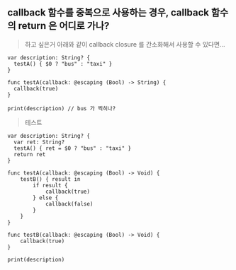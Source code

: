 ## callback 함수를 중복으로 사용하는 경우, callback 함수의 return 은 어디로 가나?

> 하고 싶은거
아래와 같이 callback closure 를 간소화해서 사용할 수 있다면...

    var description: String? {
      testA() { $0 ? "bus" : "taxi" }
    }
    
    func testA(callback: @escaping (Bool) -> String) {
      callback(true)
    }
    
    print(description) // bus 가 찍히나?


> 테스트

    var description: String? {
      var ret: String?
      testA() { ret = $0 ? "bus" : "taxi" }
      return ret
    }

    func testA(callback: @escaping (Bool) -> Void) {
        testB() { result in
            if result {
                callback(true)
            } else {
                callback(false)
            }
        }
    }

    func testB(callback: @escaping (Bool) -> Void) {
        callback(true)
    }

    print(description)
